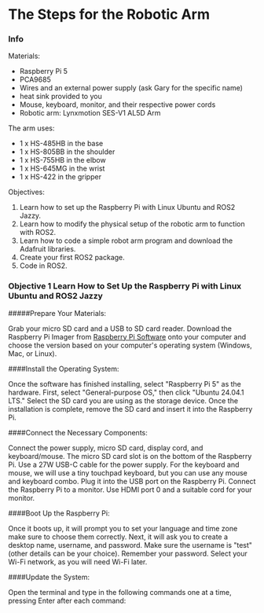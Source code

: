 
# The Steps for the Robotic Arm

### Info

Materials:

- Raspberry Pi 5
- PCA9685
- Wires and an external power supply (ask Gary for the specific name)
- heat sink provided to you
- Mouse, keyboard, monitor, and their respective power cords
- Robotic arm: Lynxmotion SES-V1 AL5D Arm

The arm uses:

- 1 x HS-485HB in the base
- 1 x HS-805BB in the shoulder
- 1 x HS-755HB in the elbow
- 1 x HS-645MG in the wrist
- 1 x HS-422 in the gripper

Objectives:

1. Learn how to set up the Raspberry Pi with Linux Ubuntu and ROS2 Jazzy.
2. Learn how to modify the physical setup of the robotic arm to function with ROS2.
3. Learn how to code a simple robot arm program and download the Adafruit libraries.
4. Create your first ROS2 package.
5. Code in ROS2.

### Objective 1 Learn How to Set Up the Raspberry Pi with Linux Ubuntu and ROS2 Jazzy

#####Prepare Your Materials:

Grab your micro SD card and a USB to SD card reader.
Download the Raspberry Pi Imager from [Raspberry Pi Software](https://www.raspberrypi.com/software/) onto your computer and choose the version based on your computer's operating system (Windows, Mac, or Linux).

####Install the Operating System:

Once the software has finished installing, select "Raspberry Pi 5" as the hardware.
First, select "General-purpose OS," then click "Ubuntu 24.04.1 LTS."
Select the SD card you are using as the storage device.
Once the installation is complete, remove the SD card and insert it into the Raspberry Pi.

####Connect the Necessary Components:

Connect the power supply, micro SD card, display cord, and keyboard/mouse.
The micro SD card slot is on the bottom of the Raspberry Pi.
Use a 27W USB-C cable for the power supply.
For the keyboard and mouse, we will use a tiny touchpad keyboard, but you can use any mouse and keyboard combo. Plug it into the USB port on the Raspberry Pi.
Connect the Raspberry Pi to a monitor. Use HDMI port 0 and a suitable cord for your monitor.

####Boot Up the Raspberry Pi:

Once it boots up, it will prompt you to set your language and time zone make sure to choose them correctly.
Next, it will ask you to create a desktop name, username, and password. Make sure the username is "test" (other details can be your choice). Remember your password.
Select your Wi-Fi network, as you will need Wi-Fi later.

####Update the System:

Open the terminal and type in the following commands one at a time, pressing Enter after each command:
